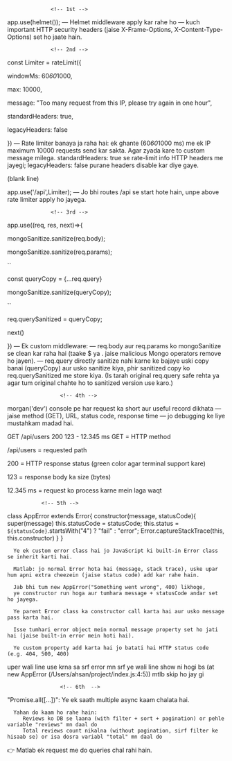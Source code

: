                   <!-- 1st -->

app.use(helmet());
— Helmet middleware apply kar rahe ho — kuch important HTTP security headers (jaise X-Frame-Options, X-Content-Type-Options) set ho jaate hain.

                  <!-- 2nd -->
<!-- For Limiter -->
const Limiter = rateLimit({

windowMs: 60*60*1000,

max: 10000,

message: "Too many request from this IP, please try again in one hour",

standardHeaders: true,

legacyHeaders: false

})
— Rate limiter banaya ja raha hai: ek ghante (60*60*1000 ms) me ek IP maximum 10000 requests send kar sakta. Agar zyada kare to custom message milega. standardHeaders: true se rate-limit info HTTP headers me jayegi; legacyHeaders: false purane headers disable kar diye gaye.

(blank line)

app.use('/api',Limiter);
— Jo bhi routes /api se start hote hain, unpe above rate limiter apply ho jayega.


                  <!-- 3rd -->
<!-- For mongoSanitzer -->
app.use((req, res, next)=>{

mongoSanitize.sanitize(req.body);

mongoSanitize.sanitize(req.params);

``

const queryCopy = {...req.query}

mongoSanitize.sanitize(queryCopy);

``

req.querySanitized = queryCopy;

next()

})
— Ek custom middleware:
— req.body aur req.params ko mongoSanitize se clean kar raha hai (taake $ ya . jaise malicious Mongo operators remove ho jayen).
— req.query directly sanitize nahi karne ke bajaye uski copy banai (queryCopy) aur usko sanitize kiya, phir sanitized copy ko req.querySanitized me store kiya. (Is tarah original req.query safe rehta ya agar tum original chahte ho to sanitized version use karo.)


                     <!-- 4th -->
<!-- For morgan -->
morgan('dev') console pe har request ka short aur useful record dikhata — jaise method (GET), URL, status code, response time — jo debugging ke liye mustahkam madad hai.

<!-- morgan('dev') kya show karta hai? — ek sample line -->
GET /api/users 200 123 - 12.345 ms
   GET = HTTP method

   /api/users = requested path

   200 = HTTP response status (green color agar terminal support kare)

   123 = response body ka size (bytes)

   12.345 ms = request ko process karne mein laga waqt



               <!-- 5th -->
<!-- AppError class ki justification nicha ha -->
   class AppError extends Error{
   constructor(message, statusCode){
      super(message)
      this.statusCode = statusCode;
      this.status = `${statusCode}`.startsWith("4") ? "fail" : "error";
      Error.captureStackTrace(this, this.constructor)
   }
}

<!-- Justification -->

   <!-- class AppError extends Error  -->
      Ye ek custom error class hai jo JavaScript ki built-in Error class se inherit karti hai.

      Matlab: jo normal Error hota hai (message, stack trace), uske upar hum apni extra cheezein (jaise status code) add kar rahe hain.



   <!-- constructor(message, statusCode)  -->
      Jab bhi tum new AppError("Something went wrong", 400) likhoge,
      ye constructor run hoga aur tumhara message + statusCode andar set ho jayega.


   <!-- super(message) -->
      Ye parent Error class ka constructor call karta hai aur usko message pass karta hai.

      Isse tumhari error object mein normal message property set ho jati hai (jaise built-in error mein hoti hai).

   <!-- this.statusCode = statusCode; -->
      Ye custom property add karta hai jo batati hai HTTP status code (e.g. 404, 500, 400)

   
   <!-- Error.captureStackTrace(this, this.constructor) -->
   uper wali line use krna sa srf error mn srf ye wali line show ni hogi bs 
   (at new AppError (/Users/ahsan/project/index.js:4:5)) mtlb skip ho jay gi




                     <!-- 6th  -->
   <!-- const [reviews, total] = await Promise.all(
      [
         Review.find(filter).sort(sortOption).skip(skip).limit(Number(limit)),
         Review.countDocuments(filter)

      ]); -->

   "Promise.all([...])": Ye ek saath multiple async kaam chalata hai.

      Yahan do kaam ho rahe hain:
         Reviews ko DB se laana (with filter + sort + pagination) or pehle variable "reviews" mn daal do
         Total reviews count nikalna (without pagination, sirf filter ke hisaab se) or isa dosra variabl "total" mn daal do

👉 Matlab ek request me do queries chal rahi hain.